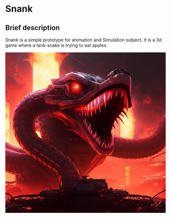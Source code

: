 # Snank

## Brief description
 Snank is a simple prototype for animation and Simulation subject. It is a 3d game where a tank-snake is trying to eat apples.

![Snank](Snank.png)